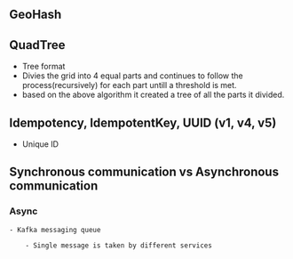 ## GeoHash



## QuadTree

  - Tree format
  - Divies the grid into 4 equal parts and continues to follow the process(recursively) for each part untill a threshold is met. 
  - based on the above algorithm it created a tree of all the parts it divided. 




## Idempotency,  IdempotentKey, UUID (v1, v4, v5)

   - Unique ID 


## Synchronous communication vs Asynchronous communication

  
  
  ### Async
  
    - Kafka messaging queue
     
        - Single message is taken by different services
        
 
 
